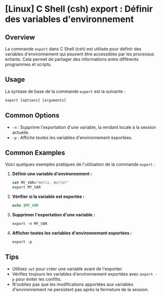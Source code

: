 # [Linux] C Shell (csh) export : Définir des variables d'environnement

## Overview
La commande `export` dans C Shell (csh) est utilisée pour définir des variables d'environnement qui peuvent être accessibles par les processus enfants. Cela permet de partager des informations entre différents programmes et scripts.

## Usage
La syntaxe de base de la commande `export` est la suivante :

```csh
export [options] [arguments]
```

## Common Options
- `-n` : Supprime l'exportation d'une variable, la rendant locale à la session actuelle.
- `-p` : Affiche toutes les variables d'environnement exportées.

## Common Examples
Voici quelques exemples pratiques de l'utilisation de la commande `export` :

1. **Définir une variable d'environnement :**
   ```csh
   set MY_VAR="Hello, World!"
   export MY_VAR
   ```

2. **Vérifier si la variable est exportée :**
   ```csh
   echo $MY_VAR
   ```

3. **Supprimer l'exportation d'une variable :**
   ```csh
   export -n MY_VAR
   ```

4. **Afficher toutes les variables d'environnement exportées :**
   ```csh
   export -p
   ```

## Tips
- Utilisez `set` pour créer une variable avant de l'exporter.
- Vérifiez toujours les variables d'environnement exportées avec `export -p` pour éviter les conflits.
- N'oubliez pas que les modifications apportées aux variables d'environnement ne persistent pas après la fermeture de la session.
